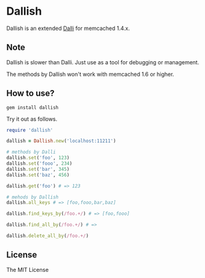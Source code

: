 # Dallish

Dallish is an extended [Dalli](https://github.com/mperham/dalli) for memcached 1.4.x.

## Note

Dallish is slower than Dalli. Just use as a tool for debugging or management.

The methods by Dallish won't work with memcached 1.6 or higher.

## How to use?

```
gem install dallish
```

Try it out as follows.

```ruby
require 'dallish'

dallish = Dallish.new('localhost:11211')

# methods by Dalli
dallish.set('foo', 123)
dallish.set('fooo', 234)
dallish.set('bar', 345)
dallish.set('baz', 456)

dallish.get('foo') # => 123

# mehods by Dallish
dallish.all_keys # => [foo,fooo,bar,baz]

dallish.find_keys_by(/foo.+/) # => [foo,fooo]

dallish.find_all_by(/foo.+/) # => 

dallish.delete_all_by(/foo.+/)
```

## License

The MIT License

